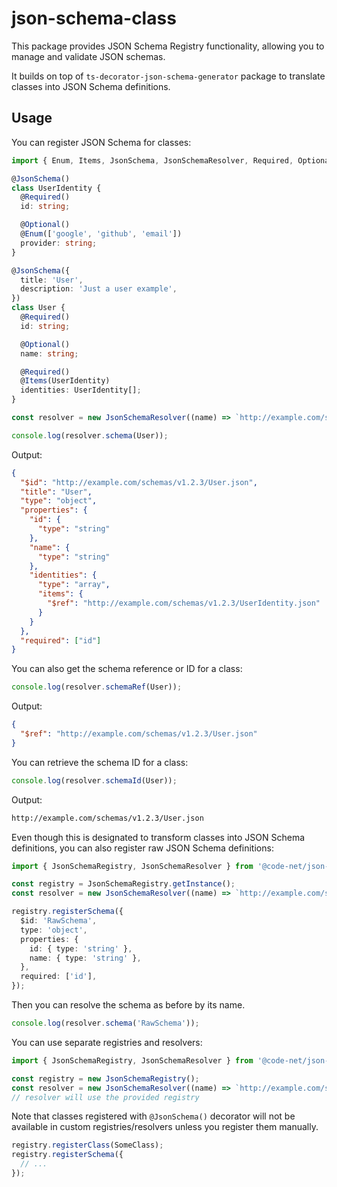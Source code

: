 # json-schema-class

This package provides JSON Schema Registry functionality, allowing you to manage and validate JSON schemas.

It builds on top of `ts-decorator-json-schema-generator` package to translate classes into JSON Schema definitions.

## Usage

You can register JSON Schema for classes:

```typescript
import { Enum, Items, JsonSchema, JsonSchemaResolver, Required, Optional } from '@code-net/json-schema-class';

@JsonSchema()
class UserIdentity {
  @Required()
  id: string;

  @Optional()
  @Enum(['google', 'github', 'email'])
  provider: string;
}

@JsonSchema({
  title: 'User',
  description: 'Just a user example',
})
class User {
  @Required()
  id: string;

  @Optional()
  name: string;

  @Required()
  @Items(UserIdentity)
  identities: UserIdentity[];
}

const resolver = new JsonSchemaResolver((name) => `http://example.com/schemas/v1.2.3/${name}.json`);

console.log(resolver.schema(User));
```

Output:

```json
{
  "$id": "http://example.com/schemas/v1.2.3/User.json",
  "title": "User",
  "type": "object",
  "properties": {
    "id": {
      "type": "string"
    },
    "name": {
      "type": "string"
    },
    "identities": {
      "type": "array",
      "items": {
        "$ref": "http://example.com/schemas/v1.2.3/UserIdentity.json"
      }
    }
  },
  "required": ["id"]
}
```

You can also get the schema reference or ID for a class:

```typescript
console.log(resolver.schemaRef(User));
```

Output:

```json
{
  "$ref": "http://example.com/schemas/v1.2.3/User.json"
}
```

You can retrieve the schema ID for a class:

```typescript
console.log(resolver.schemaId(User));
```

Output:

```txt
http://example.com/schemas/v1.2.3/User.json
```

Even though this is designated to transform classes into JSON Schema definitions, you can also register raw JSON Schema definitions:

```typescript
import { JsonSchemaRegistry, JsonSchemaResolver } from '@code-net/json-schema-class';

const registry = JsonSchemaRegistry.getInstance();
const resolver = new JsonSchemaResolver((name) => `http://example.com/schemas/v1.2.3/${name}.json`);

registry.registerSchema({
  $id: 'RawSchema',
  type: 'object',
  properties: {
    id: { type: 'string' },
    name: { type: 'string' },
  },
  required: ['id'],
});
```

Then you can resolve the schema as before by its name.

```typescript
console.log(resolver.schema('RawSchema'));
```

You can use separate registries and resolvers:

```typescript
import { JsonSchemaRegistry, JsonSchemaResolver } from '@code-net/json-schema-class';

const registry = new JsonSchemaRegistry();
const resolver = new JsonSchemaResolver((name) => `http://example.com/schemas/v1.2.3/${name}.json`, registry);
// resolver will use the provided registry
```

Note that classes registered with `@JsonSchema()` decorator will not be available in custom registries/resolvers unless you register them manually.

```typescript
registry.registerClass(SomeClass);
registry.registerSchema({
  // ...  
});
```
